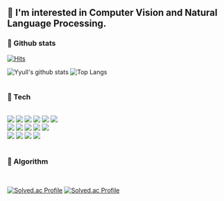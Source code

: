 
## 🌟 I'm interested in Computer Vision and Natural Language Processing.


### 🌟 Github stats </br>
  [![Hits](https://hits.seeyoufarm.com/api/count/incr/badge.svg?url=https%3A%2F%2Fgithub.com%2FYyull&count_bg=%2379C83D&title_bg=%23555555&icon=&icon_color=%23E7E7E7&title=hits&edge_flat=false)](https://hits.seeyoufarm.com) 
  </br>

  ![Yyull's github stats](https://github-readme-stats.vercel.app/api?username=Yyull&show_icons=true&theme=tokyonight&rank_icon=github)
  ![Top Langs](https://github-readme-stats.vercel.app/api/top-langs/?username=Yyull&layout=compact&theme=tokyonight)
#

### 🌟 Tech
</br>
<div>
  <img src="https://img.shields.io/badge/cpp-00599C?style=for-the-badge&logo=cpp&logoColor=white"> 
  <img src="https://img.shields.io/badge/python-3776AB?style=for-the-badge&logo=python&logoColor=white"> 
  <img src="https://img.shields.io/badge/java-007396?style=for-the-badge&logo=Java&logoColor=white"> 
  <img src="https://img.shields.io/badge/R-276DC3?style=for-the-badge&logo=R&logoColor=white"> 
  <img src="https://img.shields.io/badge/SAS-CC6699?style=for-the-badge&logo=SAS&logoColor=white"> 
  <img src="https://img.shields.io/badge/Matlab-CB333B?style=for-the-badge&logo=Matlab&logoColor=white">
  </br>
  <img src="https://img.shields.io/badge/PyTorch-EE4C2C?style=for-the-badge&logo=PyTorch&logoColor=white"> 
  <img src="https://img.shields.io/badge/TensorFlow-FF6F00?style=for-the-badge&logo=Tensorflow&logoColor=white"> 
  <img src="https://img.shields.io/badge/Scikitlearn-F7931E?style=for-the-badge&logo=Scikit-learn&logoColor=white">
  <img src="https://img.shields.io/badge/OpenCV-5C3EE8?style=for-the-badge&logo=OpenCV&logoColor=white"> 
  <img src="https://img.shields.io/badge/NumPy-013243?style=for-the-badge&logo=NumPy&logoColor=white"> 
  </br>
  <img src="https://img.shields.io/badge/Jupyter-F37626?style=for-the-badge&logo=Jupyter&logoColor=white">
  <img src="https://img.shields.io/badge/Google Colab-F9AB00?style=for-the-badge&logo=Google Colab&logoColor=white">
  <img src="https://img.shields.io/badge/GitHub-181717?style=for-the-badge&logo=GitHub&logoColor=white"> 
  <img src="https://img.shields.io/badge/Notion-000000?style=for-the-badge&logo=Notion&logoColor=white"> 
</div>

#
### 🌟 Algorithm 
  </br>

  [![Solved.ac Profile](http://mazassumnida.wtf/api/generate_badge?boj=yrh0711)](https://solved.ac/yrh0711/)
  [![Solved.ac Profile](http://mazassumnida.wtf/api/generate_badge?boj=oneglass)](https://solved.ac/oneglass/) </br>







  
